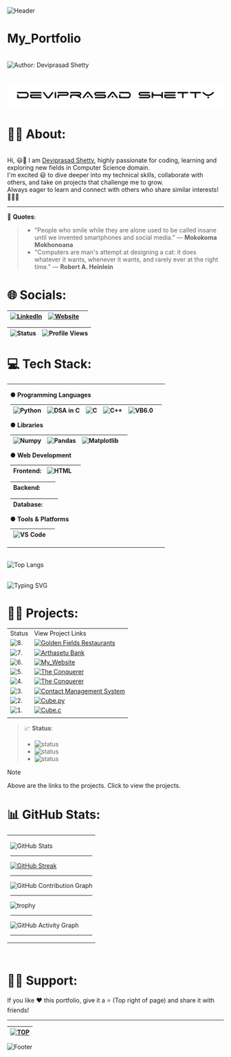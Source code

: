 ![Header](https://capsule-render.vercel.app/api?type=waving&color=gradient&customColorList=6&height=150&section=header&animation=fadeIn&width="100%)

<!-- ![Header](https://capsule-render.vercel.app/api?type=waving&color=gradient&customColorList=12&height=300&section=header&text=Deviprasad%20Shetty&fontSize=90&animation=fadeIn&fontAlignY=38&desc=Developer%20|%20Creator%20|%20Innovator&descAlignY=60&descAlign=50)
-->

# My_Portfolio
 
<br> ![Author: Deviprasad Shetty](https://img.shields.io/badge/Author-💫_Deviprasad%20Shetty-000000?style=for-the-badge&labelColor=white)

<br> ![image alt](https://github.com/DeviprasadShetty9833/My_Portfolio/blob/aa51d2ee0ba19c82ed003cb0f969b9e3cc58917f/assets/Dev1.png)
<br> 

# 👨‍🎓 About:

<br> Hi, 😃👋 I am [Deviprasad Shetty](), highly passionate for coding, learning and exploring new fields in Computer Science domain. 
<br> I'm excited 😃 to dive deeper into my technical skills, collaborate with others, and take on projects that challenge me to grow. 
<br> Always eager to learn and connect with others who share similar interests! 🤗🧑‍💻
<br> 

---

🪩 **Quotes**:
> - "People who smile while they are alone used to be called insane until we invented smartphones and social media.” 
> — **Mokokoma Mokhonoana**
> - "Computers are man's attempt at designing a cat: it does whatever it wants, whenever it wants, and rarely ever at the right time."
> — **Robert A. Heinlein**

<!-- ![Quote](https://quotes-github-readme.vercel.app/api?type=horizontal&theme=radical) -->

# 🌐 Socials:

| [![LinkedIn](https://img.shields.io/badge/LinkedIn-%230077B5?style=for-the-badge&logo=LinkedIn&logoColor=white)](https://linkedin.com/in/deviprasad-shetty-4bba49313) | [![Website](https://img.shields.io/badge/Website-indigo?style=for-the-badge&logo=About.me&logoColor=white)](https://yourwebsite.com/) |  |                      
|---|---|---|

| ![Status](https://img.shields.io/badge/Status-Active-green?style=flat-square&logo=github) |![Profile Views](https://komarev.com/ghpvc/?username=DeviprasadShetty9833&label=Profile%20views&color=blueviolet&style=flat-square&logo=github) |
|---|---|

# 💻 Tech Stack:

<table>
<tr><td>

**● Programming Languages**

| ![Python](https://img.shields.io/badge/Python-34A853?style=for-the-badge&logo=python&logoColor=white) | ![DSA in C](https://img.shields.io/badge/DSA%20in%20C-000080?style=for-the-badge&logo=c&logoColor=white) | ![C](https://img.shields.io/badge/C-00599C?style=for-the-badge&logo=c&logoColor=white) | ![C++](https://img.shields.io/badge/C++-4B8BBE?style=for-the-badge&logo=c%2B%2B&logoColor=white) | ![VB6.0](https://img.shields.io/badge/VB6.0-C71585?style=for-the-badge&logo=visual-basic&logoColor=white) |  |
|---|---|---|---|---|---|

**● Libraries**

| ![Numpy](https://img.shields.io/badge/Numpy-34A853?style=for-the-badge&logo=Numpy&logoColor=white) | ![Pandas](https://img.shields.io/badge/Pandas-34A853?style=for-the-badge&logo=Pandas&logoColor=white) | ![Matplotlib](https://img.shields.io/badge/Matplotlib-34A853?style=for-the-badge&logo=python&logoColor=white) |  |
|---|---|---|---|

**● Web Development**

| Frontend: | ![HTML](https://img.shields.io/badge/HTML5-E34F26?style=for-the-badge&logo=html5&logoColor=white) |  |  
|---|---|---|

| Backend:  |  |  |
|---|---|---|

| Database: |  |  |
|---|---|---|

**● Tools & Platforms**

| ![VS Code](https://img.shields.io/badge/VS%20Code-blue?style=for-the-badge&logo=visualstudiocode&logoColor=black) |  |
|---|---|

</td></tr>
</table>

<br> ![Top Langs](https://github-readme-stats.vercel.app/api/top-langs/?username=DeviprasadShetty9833&layout=compact&theme=react&bg_color=0D1117&title_color=FFA500&text_color=FFFFFF&icon_color=58A6FF)


<br> ![Typing SVG](https://readme-typing-svg.herokuapp.com?font=Fira+Code&weight=500&size=24&duration=1000&pause=2000&color=36BCF7&center=true&vCenter=true&width=600&lines=Python+Developer;DSA+Ninja+in+C;C+Programmer;C%2B%2B+Enthusiast;Problem+Solver;Code.+Debug.+Repeat.) 
<br> 



# 👨‍💻 Projects:

<!-- <details>
  <summary>Click to expand</summary>

  Your hidden content goes here. You can add **text**, `code`, images, lists, and even other Markdown formatting.

</details> -->
   
|   |   |
|---|---|
| Status | View Project Links |
| ![8.](https://img.shields.io/badge/8.-yellow?style=for-the-badge&logo=&logoColor=white) | [![Golden Fields Restaurants](https://img.shields.io/badge/Golden_Fields_Restaurant-FFC107?style=for-the-badge&logo=JavaScript&logoColor=white)](https://github.com/DeviprasadShetty9833/Golden_Fields_Restaurant) |
| ![7.](https://img.shields.io/badge/7.-yellow?style=for-the-badge&logo=&logoColor=white) | [![Arthasetu Bank](https://img.shields.io/badge/Arthasetu_Bank-34A853?style=for-the-badge&logo=python&logoColor=white)](https://github.com/DeviprasadShetty9833/Arthasetu_Bank)  |
| ![6.](https://img.shields.io/badge/6.-green?style=for-the-badge&logo=&logoColor=white) | [![My_Website](https://img.shields.io/badge/My_Website-FFC107?style=for-the-badge&logo=JavaScript&logoColor=white)](https://github.com/DeviprasadShetty9833/My_Website) |
| ![5.](https://img.shields.io/badge/5.-black?style=for-the-badge&logo=&logoColor=white) | [![The Conquerer](https://img.shields.io/badge/Battleship-34A853?style=for-the-badge&logo=python&logoColor=white)](https://github.com/DeviprasadShetty9833/Battleship)  |
| ![4.](https://img.shields.io/badge/4.-black?style=for-the-badge&logo=&logoColor=white) | [![The Conquerer](https://img.shields.io/badge/The_Conquerer-34A853?style=for-the-badge&logo=python&logoColor=white)](https://github.com/DeviprasadShetty9833/The_Conquerer)  |
| ![3.](https://img.shields.io/badge/3.-black?style=for-the-badge&logo=&logoColor=white) | [![Contact Management System](https://img.shields.io/badge/Contact_Management_System-000080?style=for-the-badge&logo=c&logoColor=white)](https://github.com/DeviprasadShetty9833/Contact_Management_System) |
| ![2.](https://img.shields.io/badge/2.-black?style=for-the-badge&logo=&logoColor=white) | [![Cube.py](https://img.shields.io/badge/Cube.py-34A853?style=for-the-badge&logo=python&logoColor=white)](https://github.com/DeviprasadShetty9833/Cube.py) |
| ![1.](https://img.shields.io/badge/1.-black?style=for-the-badge&logo=&logoColor=white) | [![Cube.c](https://img.shields.io/badge/Cube.c-00599C?style=for-the-badge&logo=c&logoColor=white)](https://github.com/DeviprasadShetty9833/Cube.c) |
|   |  |

> 📈 **Status**:
> - ![status](https://img.shields.io/badge/status-upcoming-yellow)
> - ![status](https://img.shields.io/badge/status-in--progress-green)
> - ![status](https://img.shields.io/badge/status-completed-black)

> [!NOTE]
> Above are the links to the projects. Click to view the projects.

<!--
> [!NOTE]
> Blue

> [!TIP]
> Green

> [!WARNING]
> Orange

> [!IMPORTANT]
> Red

> [!CAUTION]
> Yellow
-->

# 📊 GitHub Stats:

<table>
<tr><td>


![GitHub Stats](https://github-readme-stats.vercel.app/api?username=DeviprasadShetty9833&title_color=FFA500&text_color=FFFFFF&icon_color=58A6FF&bg_color=0D1117&border_color=FFFFFF&show_icons=true\&rank_icon=percentile&theme=tokyonight)

---

[![GitHub Streak](https://streak-stats.demolab.com/?user=DeviprasadShetty9833&theme=dark&hide_border=false&ring=FFA500&fire=FFA500&currStreakLabel=FFA500&sideNums=FFFFFF)](https://git.io/streak-stats)

---

![GitHub Contribution Graph](https://ghchart.rshah.org/8A2BE2/DeviprasadShetty9833)


---

![trophy](https://github-profile-trophy.vercel.app/?username=DeviprasadShetty9833&theme=onedark)

---

![GitHub Activity Graph](https://github-readme-activity-graph.vercel.app/graph?username=DeviprasadShetty9833&theme=react-dark)
<br> 

---
</td></tr>
</table>

<br> 


# 🙋‍♂️ Support:
If you like ❤️ this portfolio, give it a ⭐ (Top right of page) and share it with friends!

---

| [![TOP](https://img.shields.io/badge/_🔺_-Navigate_to_TOP_↑_-blue?style=for-the-badge&labelColor=white)](#My_Portfolio) |
|---|

![Footer](https://capsule-render.vercel.app/api?type=waving&color=gradient&customColorList=6&height=150&section=footer&animation=fadeIn&width="100%)
